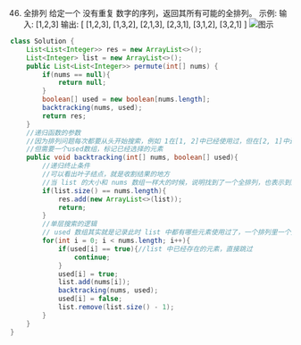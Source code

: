 

46. 全排列
给定一个 没有重复 数字的序列，返回其所有可能的全排列。
示例:
输入: [1,2,3]
输出:
[ [1,2,3], [1,3,2], [2,1,3], [2,3,1], [3,1,2], [3,2,1] ]
![图示](https://img-blog.csdnimg.cn/20201208094544738.jpg?x-oss-process=image/watermark,type_ZmFuZ3poZW5naGVpdGk,shadow_10,text_aHR0cHM6Ly9ibG9nLmNzZG4ubmV0L3dlaXhpbl80NjQ5NzUwMw==,size_16,color_FFFFFF,t_70)

```java
class Solution {
    List<List<Integer>> res = new ArrayList<>();
    List<Integer> list = new ArrayList<>();
    public List<List<Integer>> permute(int[] nums) {
        if(nums == null){
            return null;
        }
        boolean[] used = new boolean[nums.length];
        backtracking(nums, used);
        return res;
    }
    //递归函数的参数
    //因为排列问题每次都要从头开始搜索，例如 1在[1, 2]中已经使用过，但在[2, 1]中还要使用一次，因此不需要startIndex
    //但需要一个used数组，标记已经选择的元素
    public void backtracking(int[] nums, boolean[] used){
        //递归终止条件
        //可以看出叶子结点，就是收割结果的地方
        //当 list 的大小和 nums 数组一样大的时候，说明找到了一个全排列，也表示到达了叶子结点
        if(list.size() == nums.length){
            res.add(new ArrayList<>(list));
            return;
        }
        //单层搜索的逻辑
        // used 数组其实就是记录此时 list 中都有哪些元素使用过了，一个排列里一个元素只能使用一次
        for(int i = 0; i < nums.length; i++){
            if(used[i] == true){//list 中已经存在的元素，直接跳过
                continue;
            }
            used[i] = true;
            list.add(nums[i]);
            backtracking(nums, used); 
            used[i] = false;   
            list.remove(list.size() - 1);
        }
    }
}
```